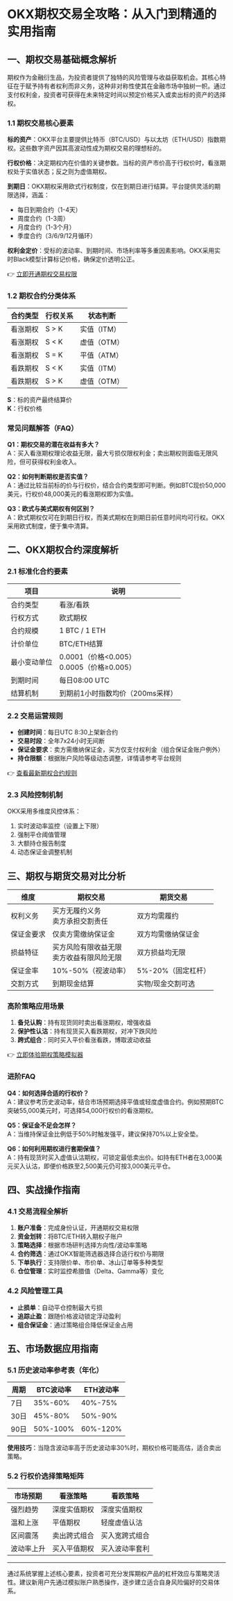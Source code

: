 # OKX期权交易全攻略：从入门到精通的实用指南

## 一、期权交易基础概念解析

期权作为金融衍生品，为投资者提供了独特的风险管理与收益获取机会。其核心特征在于赋予持有者权利而非义务，这种非对称性使其在金融市场中独树一帜。通过支付权利金，投资者可获得在未来特定时间以预定价格买入或卖出标的资产的选择权。

### 1.1 期权交易核心要素

**标的资产**：OKX平台主要提供比特币（BTC/USD）与以太坊（ETH/USD）指数期权。这些数字资产因其高波动性成为期权交易的理想标的。

**行权价格**：决定期权内在价值的关键参数。当标的资产市价高于行权价时，看涨期权处于实值状态；反之则为虚值期权。

**到期日**：OKX期权采用欧式行权制度，仅在到期日进行结算。平台提供灵活的期限选择，涵盖：
- 每日到期合约（1-4天）
- 周度合约（1-3周）
- 月度合约（1-3个月）
- 季度合约（3/6/9/12月循环）

**权利金定价**：受标的波动率、到期时间、市场利率等多重因素影响。OKX采用实时Black模型计算标记价格，确保定价透明公正。

👉 [立即开通期权交易权限](https://bit.ly/okx_welcome)

### 1.2 期权合约分类体系

| 合约类型 | 行权关系 | 状态判断 |
|---------|---------|---------|
| 看涨期权 | S > K | 实值（ITM） |
| 看涨期权 | S < K | 虚值（OTM） |
| 看涨期权 | S = K | 平值（ATM） |
| 看跌期权 | S < K | 实值（ITM） |
| 看跌期权 | S > K | 虚值（OTM） |

**S**：标的资产最终结算价  
**K**：行权价格

### 常见问题解答（FAQ）

**Q1：期权交易的潜在收益有多大？**  
A：买入看涨期权理论收益无限，最大亏损仅限权利金；卖出期权则面临无限风险，但可获得权利金收入。

**Q2：如何判断期权是否实值？**  
A：通过比较当前标的价与行权价，结合合约类型即可判断。例如BTC现价50,000美元，行权价48,000美元的看涨期权即为实值。

**Q3：欧式与美式期权有何区别？**  
A：欧式期权仅可在到期日行权，而美式期权在到期日前任意时间均可行权。OKX采用欧式制度，便于集中清算。

## 二、OKX期权合约深度解析

### 2.1 标准化合约要素

| 项目 | 说明 |
|------|------|
| 合约类型 | 看涨/看跌 |
| 行权方式 | 欧式期权 |
| 合约规模 | 1 BTC / 1 ETH |
| 计价单位 | BTC/ETH结算 |
| 最小变动单位 | 0.0001（价格<0.005）<br>0.0005（价格≥0.005） |
| 到期时间 | 每日08:00 UTC |
| 结算机制 | 到期前1小时指数均价（200ms采样） |

### 2.2 交易运营规则

- **创建时间**：每日UTC 8:30上架新合约
- **交易时段**：全年7x24小时无间断
- **保证金要求**：卖方需缴纳保证金，买方仅支付权利金（组合保证金账户例外）
- **持仓限额**：根据账户风险等级动态调整，详情请参考平台规则

👉 [查看最新期权合约规则](https://bit.ly/okx_welcome)

### 2.3 风险控制机制

OKX采用多维度风控体系：
1. 实时波动率监控（设置上下限）
2. 强制平仓阈值管理
3. 大额持仓报告制度
4. 动态保证金调整机制

## 三、期权与期货交易对比分析

| 维度 | 期权交易 | 期货交易 |
|------|----------|----------|
| 权利义务 | 买方无履约义务<br>卖方承担交割责任 | 双方均需履约 |
| 保证金要求 | 仅卖方需缴纳保证金 | 双方均需缴纳保证金 |
| 损益特征 | 买方风险有限收益无限<br>卖方收益有限风险无限 | 双方损益均无限 |
| 保证金率 | 10%-50%（视波动率） | 5%-20%（固定杠杆） |
| 交割方式 | 到期现金结算 | 实物/现金交割可选 |

### 高阶策略应用场景

1. **备兑认购**：持有现货同时卖出看涨期权，增强收益
2. **保护性认沽**：持有现货买入看跌期权，对冲下跌风险
3. **跨式组合**：同时买入平价看涨看跌，博取波动收益

👉 [立即体验期权策略模拟器](https://bit.ly/okx_welcome)

### 进阶FAQ

**Q4：如何选择合适的行权价？**  
A：建议参考历史波动率，结合市场预期选择平值或轻度虚值合约。例如预期BTC突破55,000美元时，可选择54,000行权价的看涨期权。

**Q5：保证金不足会怎样？**  
A：当维持保证金比例低于50%时触发强平，建议保持70%以上安全垫。

**Q6：如何利用期权进行套期保值？**  
A：持有现货时买入虚值认沽期权，可锁定最低卖出价。如持有ETH者在3,000美元买入认沽，即便价格跌至2,500美元仍可按3,000美元平仓。

## 四、实战操作指南

### 4.1 交易流程全解析

1. **账户准备**：完成身份认证，开通期权交易权限
2. **资金划转**：将BTC/ETH转入期权子账户
3. **策略选择**：根据市场研判选择方向性/波动率策略
4. **合约筛选**：通过OKX智能筛选器选择合适行权价与期限
5. **下单执行**：支持限价单、市价单、冰山订单等多种类型
6. **仓位管理**：实时监控希腊值（Delta、Gamma等）变化

### 4.2 风险管理工具

- **止损单**：自动平仓控制最大亏损
- **追踪止盈**：跟随价格波动锁定浮动盈利
- **组合保证金**：通过策略组合降低保证金占用

## 五、市场数据应用指南

### 5.1 历史波动率参考表（年化）

| 周期 | BTC波动率 | ETH波动率 |
|------|----------|----------|
| 7日 | 35%-60% | 40%-75% |
| 30日 | 45%-80% | 50%-90% |
| 90日 | 50%-100% | 60%-120% |

**使用技巧**：当隐含波动率高于历史波动率30%时，期权价格可能高估，适合卖出策略。

### 5.2 行权价选择策略矩阵

| 市场预期 | 看涨策略 | 看跌策略 |
|----------|----------|----------|
| 强烈趋势 | 深度实值期权 | 深度实值期权 |
| 温和上涨 | 平值期权 | 轻度虚值认沽 |
| 区间震荡 | 卖出跨式组合 | 买入宽跨式组合 |
| 波动率上升 | 买入平值期权 | 买入波动率套利 |

---

通过系统掌握上述核心要素，投资者可充分发挥期权产品的杠杆效应与策略灵活性。建议新用户先通过模拟账户熟悉操作，逐步建立适合自身风险偏好的交易体系。